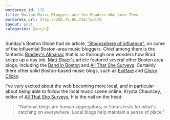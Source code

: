 ```yaml
--- 
wordpress_id: 170
title: Boston Music Bloggers and the Readers Who Love Them
wordpress_url: http://208.75.86.216/?p=170
layout: post
categories: [music]
---
```

Sunday's Boston Globe had an article, <a href="http://www.boston.com/ae/music/articles/2007/04/08/blogosphere_of_influence/">"Blogosphere of influence"</a>, on some of the influential Boston-area music bloggers. Chief among them is the fantastic <a href="http://www.bradleysalmanac.com">Bradley's Almanac</a> that is so thorough one wonders how Brad keeps up a day job. <a href="http://www.hardcorbeau.com/">Matt Shaer's</a> article featured several other Boston area blogs, including the <a href="http://bandinbostonpodcast.com/">Band in Boston</a> and <a href="http://queenofnotes.blogspot.com/">All That She Surveys</a>. Certainly there other solid Boston-based music blogs, such as <a href="http://exitfare.blogspot.com/">Exitfare</a> and <a href="http://www.clickyclickymusic.com/">Clicky Clicky</a>.

I've very excited about the web becoming more local, and in particular about being able to follow the local music scene online. Krysta Chauncey, editor of <a href="http://queenofnotes.blogspot.com/">All That She Surveys</a>, hits the nail on the head:

<blockquote>
"National blogs are human aggregators, or litmus tests for what's catching on everywhere. Local blogs help maintain a sense of place."
</blockquote>
